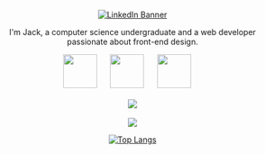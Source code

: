 <br/>
<div align="center">
  <a href="https://www.linkedin.com/in/jack-white-2001/" target="_blank">
    <img src="https://img.shields.io/badge/LinkedIn-0077B5?style=for-the-badge&logo=linkedin&logoColor=white" alt="LinkedIn Banner">
  </a>

  I'm Jack, a computer science undergraduate and a web developer passionate about front-end design.  
  
  <img
    src="https://cdn.jsdelivr.net/gh/devicons/devicon@latest/icons/html5/html5-plain.svg"
    width="60px"
  />&nbsp;&nbsp;&nbsp;&nbsp;&nbsp;
  <img
    src="https://cdn.jsdelivr.net/gh/devicons/devicon@latest/icons/css3/css3-plain.svg"
    width="60px"
    />&nbsp;&nbsp;&nbsp;&nbsp;&nbsp;
  <img
    src="https://cdn.jsdelivr.net/gh/devicons/devicon@latest/icons/javascript/javascript-plain.svg"
    width="60px"
  />&nbsp;&nbsp;&nbsp;&nbsp;&nbsp;
  <br />
  <br />
  <img
    src="https://github-readme-stats.vercel.app/api?username=jack-white9&show_icons=true&theme=react&&hide_border=true"
  />
  <br />
  <br />
  <img
    src="https://github-readme-streak-stats.herokuapp.com/?user=jack-white9&&theme=react&&hide_border=true"
  />
  
  [![Top Langs](https://github-readme-stats.vercel.app/api/top-langs/?username=jack-white9&layout=compact)](https://github.com/anuraghazra/github-readme-stats)
  
</div>

<!---
[![Jack's GitHub stats](https://github-readme-stats.vercel.app/api?username=jack-white9)](https://github.com/jack-white9/github-readme-stats)
---!>
